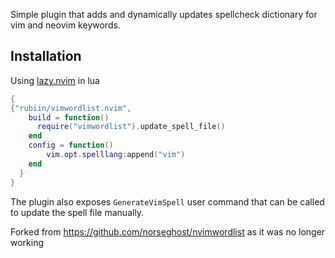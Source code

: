 Simple plugin that adds and dynamically updates spellcheck dictionary for vim and neovim keywords.
## Installation

Using [lazy.nvim](https://github.com/folke/lazy.nvim) in lua

```lua
{
{"rubiin/vimwordlist.nvim",
    build = function()
      require("vimwordlist").update_spell_file()
    end
    config = function()
        vim.opt.spelllang:append("vim")
    end
  }
}
```

The plugin also exposes `GenerateVimSpell` user command that can be called to update the spell file manually.

Forked from https://github.com/norseghost/nvimwordlist as it was no longer working
